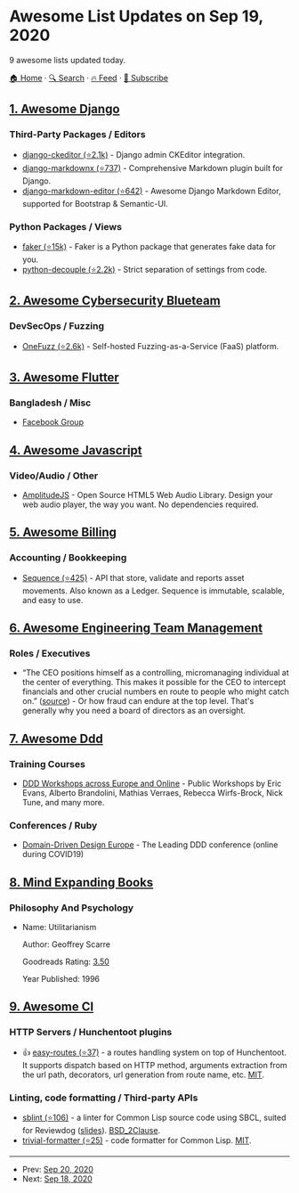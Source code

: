 # Awesome List Updates on Sep 19, 2020

9 awesome lists updated today.

[🏠 Home](/README.md) · [🔍 Search](https://test.trackawesomelist.com/search/) · [🔥 Feed](https://test.trackawesomelist.com/feed.xml) · [📮 Subscribe](https://trackawesomelist.us17.list-manage.com/subscribe?u=d2f0117aa829c83a63ec63c2f&id=36a103854c)



## [1. Awesome Django](/content/wsvincent/awesome-django/README.md)

### Third-Party Packages / Editors

*   [django-ckeditor (⭐2.1k)](https://github.com/shaunsephton/django-ckeditor) - Django admin CKEditor integration.
*   [django-markdownx (⭐737)](https://github.com/adi-/django-markdownx) - Comprehensive Markdown plugin built for Django.
*   [django-markdown-editor (⭐642)](https://github.com/agusmakmun/django-markdown-editor) - Awesome Django Markdown Editor, supported for Bootstrap & Semantic-UI.

### Python Packages / Views

*   [faker (⭐15k)](https://github.com/joke2k/faker) - Faker is a Python package that generates fake data for you.
*   [python-decouple (⭐2.2k)](https://github.com/henriquebastos/python-decouple) - Strict separation of settings from code.

## [2. Awesome Cybersecurity Blueteam](/content/fabacab/awesome-cybersecurity-blueteam/README.md)

### DevSecOps / Fuzzing

*   [OneFuzz (⭐2.6k)](https://github.com/microsoft/onefuzz) - Self-hosted Fuzzing-as-a-Service (FaaS) platform.

## [3. Awesome Flutter](/content/Solido/awesome-flutter/README.md)

### Bangladesh / Misc

*   [Facebook Group](https://www.facebook.com/groups/flutter.bangladesh/)

## [4. Awesome Javascript](/content/sorrycc/awesome-javascript/README.md)

### Video/Audio / Other

*   [AmplitudeJS](https://521dimensions.com/open-source/amplitudejs) - Open Source HTML5 Web Audio Library. Design your web audio player, the way you want. No dependencies required.

## [5. Awesome Billing](/content/kdeldycke/awesome-billing/README.md)

### Accounting / Bookkeeping

*   [Sequence (⭐425)](https://github.com/decimals/sequence) - API that store, validate and reports asset movements. Also known as a Ledger. Sequence is immutable, scalable, and easy to use.

## [6. Awesome Engineering Team Management](/content/kdeldycke/awesome-engineering-team-management/README.md)

### Roles / Executives

*   “The CEO positions himself as a controlling, micromanaging individual at the center of everything. This makes it possible for the CEO to intercept financials and other crucial numbers en route to people who might catch on.” ([source](https://news.ycombinator.com/item?id=24519247)) - Or how fraud can endure at the top level. That's generally why you need a board of directors as an oversight.

## [7. Awesome Ddd](/content/heynickc/awesome-ddd/README.md)

### Training Courses

*   [DDD Workshops across Europe and Online](https://training.dddeurope.com/) - Public Workshops by Eric Evans, Alberto Brandolini, Mathias Verraes, Rebecca Wirfs-Brock, Nick Tune, and many more.

### Conferences / Ruby

*   [Domain-Driven Design Europe](https://dddeurope.com) - The Leading DDD conference (online during COVID19)

## [8. Mind Expanding Books](/content/hackerkid/Mind-Expanding-Books/README.md)

### Philosophy And Psychology

- Name: Utilitarianism

  Author: Geoffrey Scarre

  Goodreads Rating: [3.50](https://www.goodreads.com/book/show/3807762-utilitarianism)

  Year Published: 1996



## [9. Awesome Cl](/content/CodyReichert/awesome-cl/README.md)

### HTTP Servers / Hunchentoot plugins

*   👍 [easy-routes (⭐37)](https://github.com/mmontone/easy-routes) - a routes handling system on top of Hunchentoot. It supports dispatch based on HTTP method, arguments extraction from the url path, decorators, url generation from route name, etc. [MIT](https://opensource.org/licenses/MIT).

### Linting, code formatting / Third-party APIs

*   [sblint (⭐106)](https://github.com/fukamachi/sblint) - a linter for Common Lisp source code using SBCL, suited for Reviewdog ([slides](http://www.slideshare.net/fukamachi/sblint)). [BSD\_2Clause](https://directory.fsf.org/wiki/License:BSD_2Clause).
*   [trivial-formatter (⭐25)](https://github.com/hyotang666/trivial-formatter) - code formatter for Common Lisp. [MIT](https://opensource.org/licenses/MIT).

---

- Prev: [Sep 20, 2020](/content/2020/09/20/README.md)
- Next: [Sep 18, 2020](/content/2020/09/18/README.md)